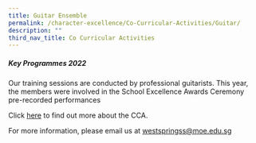 ```yaml
---
title: Guitar Ensemble
permalink: /character-excellence/Co-Curricular-Activities/Guitar/
description: ""
third_nav_title: Co Curricular Activities
---
```

##### **Key Programmes 2022**

Our training sessions are conducted by professional guitarists. This year, the members were involved in the School Excellence Awards Ceremony pre-recorded performances

Click <a href="https://youtu.be/xj3Y4_YxSDw" target="_blank">here</a> to find out more about the CCA.

For more information, please email us at [westspringss@moe.edu.sg](westspringss@moe.edu.sg)